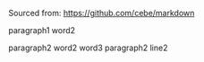 Sourced from: https://github.com/cebe/markdown

paragraph1 word2

paragraph2 word2 word3
paragraph2 line2